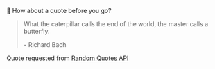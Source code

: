 📣 How about a quote before you go?

> What the caterpillar calls the end of the world, the master calls a butterfly.
>
> <p>- Richard Bach</p>

Quote requested from [Random Quotes API](https://github.com/lukePeavey/quotable)
